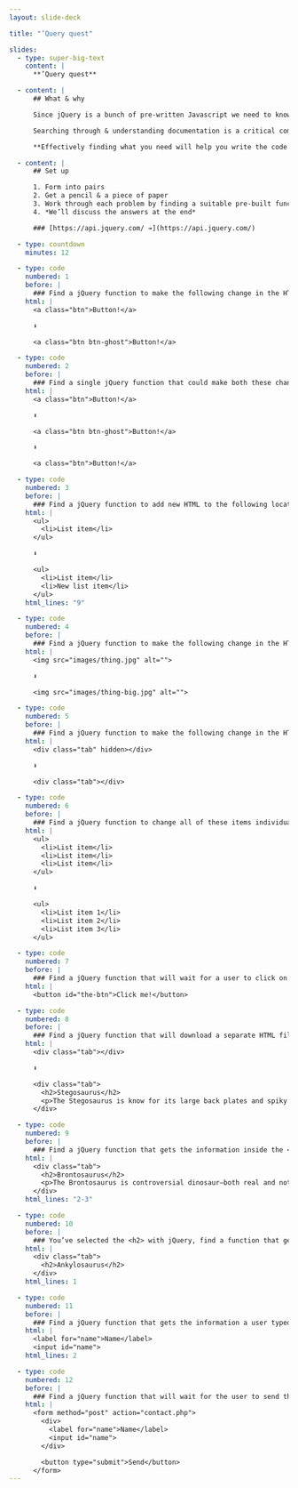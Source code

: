 ```yaml
---
layout: slide-deck

title: "’Query quest"

slides:
  - type: super-big-text
    content: |
      **’Query quest**

  - content: |
      ## What & why

      Since jQuery is a bunch of pre-written Javascript we need to know what’s available.

      Searching through & understanding documentation is a critical component of being a developer.

      **Effectively finding what you need will help you write the code you want.**

  - content: |
      ## Set up

      1. Form into pairs
      2. Get a pencil & a piece of paper
      3. Work through each problem by finding a suitable pre-built function in the jQuery documentation
      4. *We’ll discuss the answers at the end*

      ### [https://api.jquery.com/ ➔](https://api.jquery.com/)

  - type: countdown
    minutes: 12

  - type: code
    numbered: 1
    before: |
      ### Find a jQuery function to make the following change in the HTML:
    html: |
      <a class="btn">Button!</a>

      ⬇

      <a class="btn btn-ghost">Button!</a>

  - type: code
    numbered: 2
    before: |
      ### Find a single jQuery function that could make both these changes:
    html: |
      <a class="btn">Button!</a>

      ⬇

      <a class="btn btn-ghost">Button!</a>

      ⬇

      <a class="btn">Button!</a>

  - type: code
    numbered: 3
    before: |
      ### Find a jQuery function to add new HTML to the following location:
    html: |
      <ul>
        <li>List item</li>
      </ul>

      ⬇

      <ul>
        <li>List item</li>
        <li>New list item</li>
      </ul>
    html_lines: "9"

  - type: code
    numbered: 4
    before: |
      ### Find a jQuery function to make the following change in the HTML:
    html: |
      <img src="images/thing.jpg" alt="">

      ⬇

      <img src="images/thing-big.jpg" alt="">

  - type: code
    numbered: 5
    before: |
      ### Find a jQuery function to make the following change in the HTML:
    html: |
      <div class="tab" hidden></div>

      ⬇

      <div class="tab"></div>

  - type: code
    numbered: 6
    before: |
      ### Find a jQuery function to change all of these items individually:
    html: |
      <ul>
        <li>List item</li>
        <li>List item</li>
        <li>List item</li>
      </ul>

      ⬇

      <ul>
        <li>List item 1</li>
        <li>List item 2</li>
        <li>List item 3</li>
      </ul>

  - type: code
    numbered: 7
    before: |
      ### Find a jQuery function that will wait for a user to click on this element:
    html: |
      <button id="the-btn">Click me!</button>

  - type: code
    numbered: 8
    before: |
      ### Find a jQuery function that will download a separate HTML file and insert it:
    html: |
      <div class="tab"></div>

      ⬇

      <div class="tab">
        <h2>Stegosaurus</h2>
        <p>The Stegosaurus is know for its large back plates and spiky tail.</p>
      </div>

  - type: code
    numbered: 9
    before: |
      ### Find a jQuery function that gets the information inside the <div>:
    html: |
      <div class="tab">
        <h2>Brontosaurus</h2>
        <p>The Brontosaurus is controversial dinosaur—both real and not real.</p>
      </div>
    html_lines: "2-3"

  - type: code
    numbered: 10
    before: |
      ### You’ve selected the <h2> with jQuery, find a function that gets the surrounding element:
    html: |
      <div class="tab">
        <h2>Ankylosaurus</h2>
      </div>
    html_lines: 1

  - type: code
    numbered: 11
    before: |
      ### Find a jQuery function that gets the information a user typed into the input field:
    html: |
      <label for="name">Name</label>
      <input id="name">
    html_lines: 2

  - type: code
    numbered: 12
    before: |
      ### Find a jQuery function that will wait for the user to send the form information:
    html: |
      <form method="post" action="contact.php">
        <div>
          <label for="name">Name</label>
          <input id="name">
        </div>

        <button type="submit">Send</button>
      </form>
---
```

